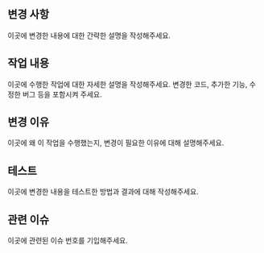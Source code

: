 ## 변경 사항

이곳에 변경한 내용에 대한 간략한 설명을 작성해주세요.

## 작업 내용

이곳에 수행한 작업에 대한 자세한 설명을 작성해주세요. 변경한 코드, 추가한 기능, 수정한 버그 등을 포함시켜 주세요.

## 변경 이유

이곳에 왜 이 작업을 수행했는지, 변경이 필요한 이유에 대해 설명해주세요.

## 테스트

이곳에 변경한 내용을 테스트한 방법과 결과에 대해 작성해주세요.

## 관련 이슈

이곳에 관련된 이슈 번호를 기입해주세요.

